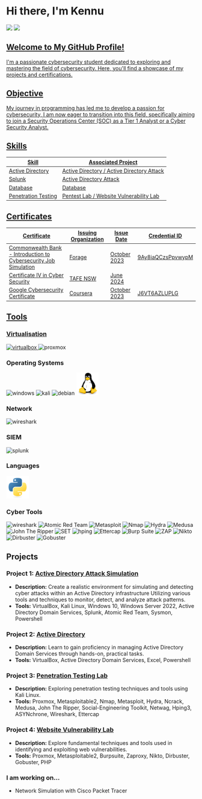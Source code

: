 # Hi there, I'm Kennu
<a href="https://www.linkedin.com/in/kennuchallenger/"><img src="https://img.shields.io/badge/LinkedIn-0077B5?style=for-the-badge&logo=linkedin&logoColor=white" /></a>
<a href="https://tryhackme.com/p/KennuC"><img src="https://img.shields.io/badge/TryHackMe-212C42?style=for-the-badge&logo=tryhackme&logoColor=white"/>

## Welcome to My GitHub Profile!
I'm a passionate cybersecurity student dedicated to exploring and mastering the field of cybersecurity. Here, you'll find a showcase of my projects and certifications. 

## Objective

My journey in programming has led me to develop a passion for cybersecurity, I am now eager to transition into this field, specifically aiming to join a Security Operations Center (SOC) as a Tier 1 Analyst or a Cyber Security Analyst.

## Skills

| Skill                             | Associated Project         |
|-----------------------------------|----------------------------|
| Active Directory                  | [Active Directory](https://github.com/KennuC/ActiveDirectory/) / [Active Directory Attack](https://github.com/KennuC/ActiveDirectoryAttack/) |
| Splunk                            | [Active Directory Attack](https://github.com/KennuC/ActiveDirectoryAttack/) |
| Database                          | [Database](https://github.com/KennuC/Database/) | 
| Penetration Testing               | [Pentest Lab](https://github.com/KennuC/PentestLab) / [Website Vulnerability Lab](https://github.com/KennuC/WebVulnerabilityBasics)|



## Certificates
| Certificate                              | Issuing Organization      | Issue Date      | Credential ID    |
| ---------------------------------------- | ------------------------- | --------------- | ---------------- |
| [Commonwealth Bank - Introduction to Cybersecurity Job Simulation](https://www.theforage.com/simulations/commonwealth-bank/intro-cybersecurity-rdxl) | Forage | October 2023 | [9Ay8iaQCzsPpvwypM](https://shorturl.at/gOuwJ) |
| [Certificate IV in Cyber Security](https://www.tafensw.edu.au/course-areas/information-and-communication-technology/courses/certificate-iv-in-cyber-security--22603VIC-01) | TAFE NSW | June 2024 | |
| [Google Cybersecurity Certificate](https://www.coursera.org/professional-certificates/google-cybersecurity) | Coursera | October 2023 | [J6VT6AZLUPLG](https://www.coursera.org/account/accomplishments/professional-cert/J6VT6AZLUPLG) |

## Tools
### Virtualisation
<p align="left"> 
  <img src="https://www.vectorlogo.zone/logos/virtualbox/virtualbox-icon.svg" alt="virtualbox" width="60" height="60"/> </a>
  <img src="https://github.com/KennuC/KennuC/assets/131323586/6e327a3b-d4ae-4dfe-8150-ec4db92e6a8d" alt="proxmox" width="60" height="60"/> </a>
</p>

### Operating Systems
<p align="left"> 
  <img src="https://upload.wikimedia.org/wikipedia/commons/5/5f/Windows_logo_-_2012.svg" alt="windows" width="60" height="60"/>
  <img src="https://upload.wikimedia.org/wikipedia/commons/2/2b/Kali-dragon-icon.svg" alt="kali" width="60" height="60"/>
  <img src="https://www.debian.org/logos/openlogo-nd.svg" alt="debian" width="60" height="60"/>
  <img src="https://raw.githubusercontent.com/devicons/devicon/master/icons/linux/linux-original.svg" alt="linux" width="60" height="60"/>

### Network
<p align="left"> 
  <img src="https://upload.wikimedia.org/wikipedia/commons/d/df/Wireshark_icon.svg" alt="wireshark" width="60" height="60"/>
</p>

### SIEM
<p align="left"> 
  <img src="https://github.com/KennuC/KennuC/assets/131323586/c296a199-c9e7-4a1e-ab00-86b6320a4c59" alt="splunk" width="60" height="60"/>
</p>

### Languages
<p align="left"> 
  <img src="https://raw.githubusercontent.com/devicons/devicon/master/icons/python/python-original.svg" alt="python" width="60" height="60"/>
</p>

### Cyber Tools
<p align="left">
  <img src="https://upload.wikimedia.org/wikipedia/commons/d/df/Wireshark_icon.svg" alt="wireshark" width="60" height="60"/>
  <img src="https://atomicredteam.io/static/logo.png" alt="Atomic Red Team" width="60" height="60"/>
  <img src="https://atomrace.com/blog/wp-content/uploads/2017/10/metasploit-logo.png" alt="Metasploit" width="60" height="60"/>
  <img src="https://asset.brandfetch.io/idHnSFcYKj/idj4y8Dz-_.png" alt="Nmap" width="60" height="60"/>
  <img src="https://www.kali.org/tools/hydra/images/hydra-logo.svg" alt="Hydra" width="60" height="60"/>
  <img src="https://www.kali.org/tools/medusa/images/medusa-logo.svg" alt="Medusa" width="60" height="60"/>
  <img src="https://www.kali.org/tools/john/images/john-logo.svg" alt="John The Ripper" width="60" height="60"/>
  <img src="https://www.kali.org/tools/set/images/set-logo.svg" alt="SET" width="60" height="60"/>
  <img src="https://www.kali.org/tools/hping3/images/hping3-logo.svg" alt="hping" width="60" height="60"/>
  <img src="https://avatars.githubusercontent.com/u/1973147?s=200&v=4" alt="Ettercap" width="60" height="60"/>
  <img src="https://miro.medium.com/v2/resize:fit:710/0*FvyoEolATs1TVCy9.png" alt="Burp Suite" width="60" height="60"/>
  <img src="https://www.kali.org/tools/zaproxy/images/zaproxy-logo.svg" alt="ZAP" width="60" height="60"/>
  <img src="https://avatars.githubusercontent.com/u/1474884?v=4" alt="Nikto" width="60" height="60"/>
  <img src="https://www.kali.org/tools/dirbuster/images/dirbuster-logo.svg" alt="Dirbuster" width="60" height="60"/>
  <img src="https://www.kali.org/tools/gobuster/images/gobuster-logo.svg" alt="Gobuster" width="60" height="60"/>
</p>

<p align="left">
  
</p>

## Projects

### Project 1: [Active Directory Attack Simulation](https://github.com/KennuC/ActiveDirectoryAttack/)
- **Description:** Create a realistic environment for simulating and detecting cyber attacks within an Active Directory infrastructure Utilizing various tools and techniques to monitor, detect, and analyze attack patterns.
- **Tools:** VirtualBox, Kali Linux, Windows 10, Windows Server 2022, Active Directory Domain Services, Splunk, Atomic Red Team, Sysmon, Powershell

### Project 2: [Active Directory](https://github.com/KennuC/ActiveDirectory/)
- **Description:** Learn to gain proficiency in managing Active Directory Domain Services through hands-on, practical tasks.
- **Tools:** VirtualBox, Active Directory Domain Services, Excel, Powershell

### Project 3: [Penetration Testing Lab](https://github.com/KennuC/PentestLab)
- **Description:** Exploring penetration testing techniques and tools using Kali Linux.
- **Tools:** Proxmox, Metasploitable2, Nmap, Metasploit, Hydra, Ncrack, Medusa, John The Ripper, Social-Engineering Toolkit, Netwag, Hping3, ASYNchrone, Wireshark, Ettercap

### Project 4: [Website Vulnerability Lab](https://github.com/KennuC/WebVulnerabilityLab)
- **Description:** Explore fundamental techniques and tools used in identifying and exploiting web vulnerabilities.
- **Tools:** Proxmox, Metasploitable2, Burpsuite, Zaproxy, Nikto, Dirbuster, Gobuster, PHP

### I am working on...
- Network Simulation with Cisco Packet Tracer

